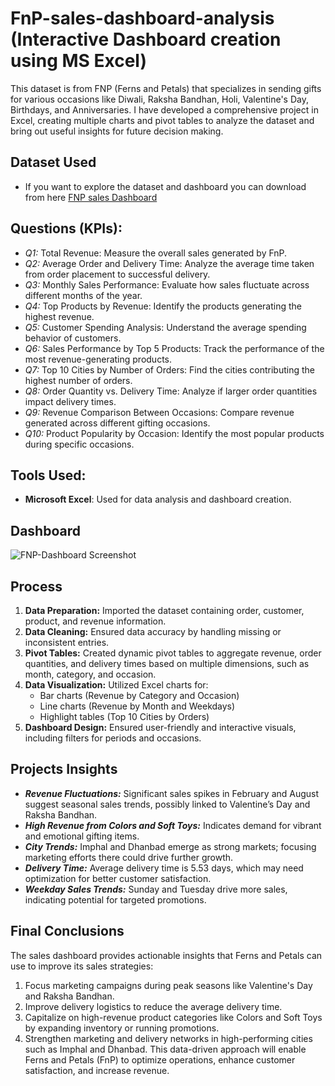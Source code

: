 # FnP-sales-dashboard-analysis (Interactive Dashboard creation using MS Excel)
This dataset is from FNP (Ferns and Petals) that specializes in sending gifts for various occasions like Diwali, Raksha Bandhan, Holi, Valentine's Day, Birthdays, and Anniversaries. I have developed a comprehensive project in Excel, creating multiple charts and pivot tables to analyze the dataset and bring out useful insights for future decision making.

## Dataset Used
- If you want to explore the dataset and dashboard you can download from here <a href="https://github.com/ShoaibAttanKhan5887/FNP-sales-dashboard-analysis/blob/main/fnp_sales_Excel_dashboard.xlsx">FNP sales Dashboard </a>

## Questions (KPIs):
- *Q1:* Total Revenue: Measure the overall sales generated by FnP.
- *Q2:* Average Order and Delivery Time: Analyze the average time taken from order placement to successful delivery.
- *Q3:* Monthly Sales Performance: Evaluate how sales fluctuate across different months of the year.
- *Q4:* Top Products by Revenue: Identify the products generating the highest revenue.
- *Q5:* Customer Spending Analysis: Understand the average spending behavior of customers.
- *Q6:* Sales Performance by Top 5 Products: Track the performance of the most revenue-generating products.
- *Q7:* Top 10 Cities by Number of Orders: Find the cities contributing the highest number of orders.
- *Q8:* Order Quantity vs. Delivery Time: Analyze if larger order quantities impact delivery times.
- *Q9:* Revenue Comparison Between Occasions: Compare revenue generated across different gifting occasions.
- *Q10:* Product Popularity by Occasion: Identify the most popular products during specific occasions.

## Tools Used:
- **Microsoft Excel**: Used for data analysis and dashboard creation.

## Dashboard
![FNP-Dashboard Screenshot](https://github.com/user-attachments/assets/68b945a2-86bb-42de-b31a-24233b565594)

## Process
1. **Data Preparation:** Imported the dataset containing order, customer, product, and revenue information.
2. **Data Cleaning:** Ensured data accuracy by handling missing or inconsistent entries.
3. **Pivot Tables:** Created dynamic pivot tables to aggregate revenue, order quantities, and delivery times based on multiple dimensions, such as month, category, and occasion.
4. **Data Visualization:** Utilized Excel charts for:
   - Bar charts (Revenue by Category and Occasion)
   - Line charts (Revenue by Month and Weekdays)
   - Highlight tables (Top 10 Cities by Orders)
5. **Dashboard Design:** Ensured user-friendly and interactive visuals, including filters for periods and occasions.

## Projects Insights
- ***Revenue Fluctuations:*** Significant sales spikes in February and August suggest seasonal sales trends, possibly linked to Valentine’s Day and Raksha Bandhan.
- ***High Revenue from Colors and Soft Toys:*** Indicates demand for vibrant and emotional gifting items.
- ***City Trends:*** Imphal and Dhanbad emerge as strong markets; focusing marketing efforts there could drive further growth.
- ***Delivery Time:*** Average delivery time is 5.53 days, which may need optimization for better customer satisfaction.
- ***Weekday Sales Trends:*** Sunday and Tuesday drive more sales, indicating potential for targeted promotions.

## Final Conclusions
The sales dashboard provides actionable insights that Ferns and Petals can use to improve its sales strategies:

1. Focus marketing campaigns during peak seasons like Valentine's Day and Raksha Bandhan.
2. Improve delivery logistics to reduce the average delivery time.
3. Capitalize on high-revenue product categories like Colors and Soft Toys by expanding inventory or running promotions.
4. Strengthen marketing and delivery networks in high-performing cities such as Imphal and Dhanbad.
This data-driven approach will enable Ferns and Petals (FnP) to optimize operations, enhance customer satisfaction, and increase revenue.



